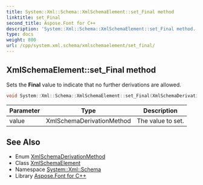```yaml
---
title: System::Xml::Schema::XmlSchemaElement::set_Final method
linktitle: set_Final
second_title: Aspose.Font for C++
description: 'System::Xml::Schema::XmlSchemaElement::set_Final method. Sets the Final value to indicate that no further derivations are allowed in C++.'
type: docs
weight: 800
url: /cpp/system.xml.schema/xmlschemaelement/set_final/
---
```

## XmlSchemaElement::set_Final method


Sets the **Final** value to indicate that no further derivations are allowed.

```cpp
void System::Xml::Schema::XmlSchemaElement::set_Final(XmlSchemaDerivationMethod value)
```


| Parameter | Type | Description |
| --- | --- | --- |
| value | XmlSchemaDerivationMethod | The value to set. |

## See Also

* Enum [XmlSchemaDerivationMethod](../../xmlschemaderivationmethod/)
* Class [XmlSchemaElement](../)
* Namespace [System::Xml::Schema](../../)
* Library [Aspose.Font for C++](../../../)
